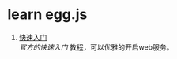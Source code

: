 # learn egg.js


1. [快速入门](http://eggjs.org/zh-cn/intro/quickstart.html)  
_官方的快速入门_ 教程，可以优雅的开启web服务。